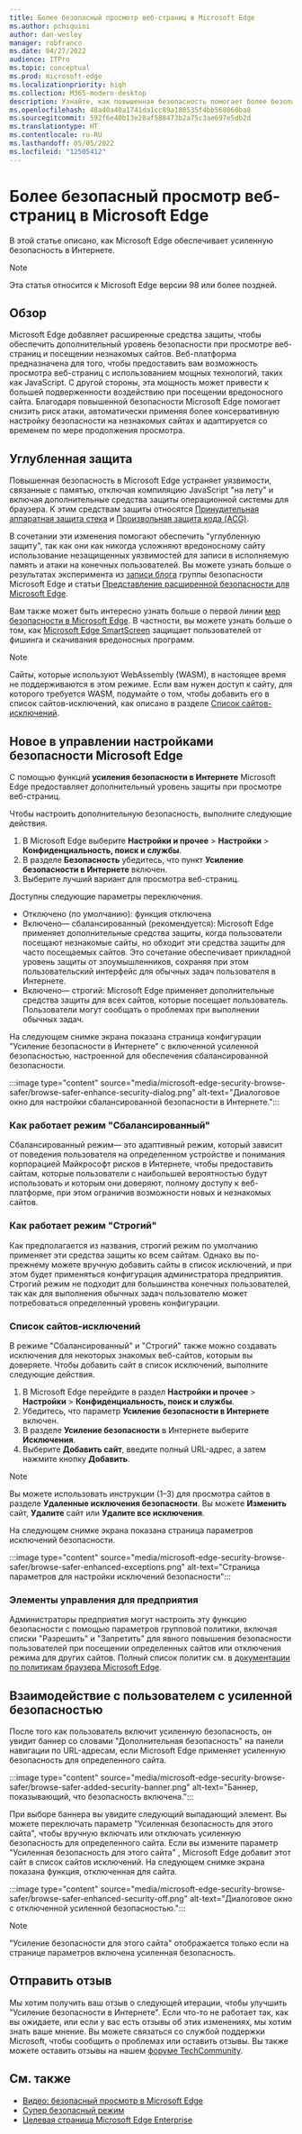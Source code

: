 ```yaml
---
title: Более безопасный просмотр веб-страниц в Microsoft Edge
ms.author: pchiquini
author: dan-wesley
manager: robfranco
ms.date: 04/27/2022
audience: ITPro
ms.topic: conceptual
ms.prod: microsoft-edge
ms.localizationpriority: high
ms.collection: M365-modern-desktop
description: Узнайте, как повышенная безопасность помогает более безопасно просматривать веб-страницы в Microsoft Edge.
ms.openlocfilehash: 48a40a40a1741da1cc89a180535f4bb568060ba8
ms.sourcegitcommit: 592f6e40b13e28af588473b2a75c3ae697e5db2d
ms.translationtype: HT
ms.contentlocale: ru-RU
ms.lasthandoff: 05/05/2022
ms.locfileid: "12505412"
---
```

# <a name="browse-more-safely-with-microsoft-edge"></a>Более безопасный просмотр веб-страниц в Microsoft Edge

В этой статье описано, как Microsoft Edge обеспечивает усиленную безопасность в Интернете.

> [!NOTE]
> Эта статья относится к Microsoft Edge версии 98 или более поздней.

## <a name="overview"></a>Обзор

Microsoft Edge добавляет расширенные средства защиты, чтобы обеспечить дополнительный уровень безопасности при просмотре веб-страниц и посещении незнакомых сайтов. Веб-платформа предназначена для того, чтобы предоставить вам возможность просмотра веб-страниц с использованием мощных технологий, таких как JavaScript. С другой стороны, эта мощность может привести к большей подверженности воздействию при посещении вредоносного сайта. Благодаря повышенной безопасности Microsoft Edge помогает снизить риск атаки, автоматически применяя более консервативную настройку безопасности на незнакомых сайтах и адаптируется со временем по мере продолжения просмотра.

## <a name="defense-in-depth"></a>Углубленная защита

Повышенная безопасность в Microsoft Edge устраняет уязвимости, связанные с памятью, отключая компиляцию JavaScript "на лету" и включая дополнительные средства защиты операционной системы для браузера. К этим средствам защиты относятся [Принудительная аппаратная защита стека](https://techcommunity.microsoft.com/t5/windows-kernel-internals-blog/developer-guidance-for-hardware-enforced-stack-protection/ba-p/2163340) и [Произвольная защита кода (ACG)](/microsoft-365/security/defender-endpoint/exploit-protection-reference?view=o365-worldwide#arbitrary-code-guard).

В сочетании эти изменения помогают обеспечить "углубленную защиту", так как они как никогда усложняют вредоносному сайту использование незащищенных уязвимостей для записи в исполняемую память и атаки на конечных пользователей. Вы можете узнать больше о результатах эксперимента из [записи блога](https://microsoftedge.github.io/edgevr/posts/Super-Duper-Secure-Mode) группы безопасности Microsoft Edge и статьи [Представление расширенной безопасности для Microsoft Edge](https://microsoftedge.github.io/edgevr/posts/Introducing-Enhanced-Security-for-Microsoft-Edge/).

Вам также может быть интересно узнать больше о первой линии [мер безопасности в Microsoft Edge](/deployedge/ms-edge-security-for-business). В частности, вы можете узнать больше о том, как [Microsoft Edge SmartScreen](/deployedge/microsoft-edge-security-smartscreen) защищает пользователей от фишинга и скачивания вредоносных программ.

> [!NOTE]
> Сайты, которые используют WebAssembly (WASM), в настоящее время не поддерживаются в этом режиме. Если вам нужен доступ к сайту, для которого требуется WASM, подумайте о том, чтобы добавить его в список сайтов-исключений, как описано в разделе [Список сайтов-исключений](#exception-site-list).

## <a name="whats-new-in-microsoft-edge-security-settings"></a>Новое в управлении настройками безопасности Microsoft Edge

С помощью функций **усиления безопасности в Интернете** Microsoft Edge предоставляет дополнительный уровень защиты при просмотре веб-страниц.

Чтобы настроить дополнительную безопасность, выполните следующие действия.

1. В Microsoft Edge выберите **Настройки и прочее** > **Настройки** > **Конфиденциальность, поиск и службы**.
2. В разделе **Безопасность** убедитесь, что пункт **Усиление безопасности в Интернете** включен.
3. Выберите лучший вариант для просмотра веб-страниц.

Доступны следующие параметры переключения.

- Отключено (по умолчанию): функция отключена
- Включено— сбалансированный (рекомендуется): Microsoft Edge применяет дополнительные средства защиты, когда пользователи посещают незнакомые сайты, но обходит эти средства защиты для часто посещаемых сайтов. Это сочетание обеспечивает прикладной уровень защиты от злоумышленников, сохраняя при этом пользовательский интерфейс для обычных задач пользователя в Интернете.
- Включено— строгий: Microsoft Edge применяет дополнительные средства защиты для всех сайтов, которые посещает пользователь. Пользователи могут сообщать о проблемах при выполнении обычных задач.

На следующем снимке экрана показана страница конфигурации "Усиление безопасности в Интернете" с включенной усиленной безопасностью, настроенной для обеспечения сбалансированной безопасности.

:::image type="content" source="media/microsoft-edge-security-browse-safer/browse-safer-enhance-security-dialog.png" alt-text="Диалоговое окно для настройки сбалансированной безопасности в Интернете.":::

### <a name="how-balanced-mode-works"></a>Как работает режим "Сбалансированный"

Сбалансированный режим— это адаптивный режим, который зависит от поведения пользователя на определенном устройстве и понимания корпорацией Майкрософт рисков в Интернете, чтобы предоставить сайтам, которые пользователи с наибольшей вероятностью будут использовать и которым они доверяют, полному доступу к веб-платформе, при этом ограничив возможности новых и незнакомых сайтов.

### <a name="how-strict-mode-works"></a>Как работает режим "Строгий"

Как предполагается из названия, строгий режим по умолчанию применяет эти средства защиты ко всем сайтам. Однако вы по-прежнему можете вручную добавить сайты в список исключений, и при этом будет применяться конфигурация администратора предприятия. Строгий режим не подходит для большинства конечных пользователей, так как для выполнения обычных задач пользователю может потребоваться определенный уровень конфигурации.

### <a name="exception-site-list"></a>Список сайтов-исключений

В режиме "Сбалансированный" и "Строгий" также можно создавать исключения для некоторых знакомых веб-сайтов, которым вы доверяете. Чтобы добавить сайт в список исключений, выполните следующие действия.

1. В Microsoft Edge перейдите в раздел **Настройки и прочее** > **Настройки** > **Конфиденциальность, поиск и службы**.
2. Убедитесь, что параметр **Усиление безопасности в Интернете** включен.
3. В разделе **Усиление безопасности** в Интернете выберите **Исключения**.
4. Выберите **Добавить сайт**, введите полный URL-адрес, а затем нажмите кнопку **Добавить**.

> [!NOTE]
> Вы можете использовать инструкции (1–3) для просмотра сайтов в разделе **Удаленные исключения безопасности**. Вы можете **Изменить** сайт, **Удалите** сайт или **Удалите все исключения**.

На следующем снимке экрана показана страница параметров исключений безопасности.

:::image type="content" source="media/microsoft-edge-security-browse-safer/browse-safer-enhanced-exceptions.png" alt-text="Страница параметров для настройки исключений безопасности":::

### <a name="enterprise-controls"></a>Элементы управления для предприятия

Администраторы предприятия могут настроить эту функцию безопасности с помощью параметров групповой политики, включая списки "Разрешить" и "Запретить" для явного повышения безопасности пользователей при посещении определенных сайтов или отключения режима для других сайтов. Полный список политик см. в [документации по политикам браузера Microsoft Edge](/deployedge/microsoft-edge-policies).

## <a name="user-experience-with-enhanced-security"></a>Взаимодействие с пользователем с усиленной безопасностью

После того как пользователь включит усиленную безопасность, он увидит баннер со словами "Дополнительная безопасность" на панели навигации по URL-адресам, если Microsoft Edge применяет усиленную безопасность для определенного сайта.

:::image type="content" source="media/microsoft-edge-security-browse-safer/browse-safer-added-security-banner.png" alt-text="Баннер, показывающий, что безопасность включена.":::

При выборе баннера вы увидите следующий выпадающий элемент. Вы можете переключать параметр "Усиленная безопасность для этого сайта", чтобы вручную включать или отключать усиленную безопасность для определенного сайта. Если вы измените параметр "Усиленная безопасность для этого сайта" , Microsoft Edge добавит этот сайт в список сайтов исключений. На следующем снимке экрана показана функция, отключенная для сайта.  

:::image type="content" source="media/microsoft-edge-security-browse-safer/browse-safer-enhanced-security-off.png" alt-text="Диалоговое окно с отключенной усиленной безопасностью.":::

> [!NOTE]
> "Усиление безопасности для этого сайта" отображается только если на странице параметров включена усиленная безопасность.

## <a name="send-us-feedback"></a>Отправить отзыв

Мы хотим получить ваш отзыв о следующей итерации, чтобы улучшить "Усиление безопасности в Интернете". Если что-то не работает так, как вы ожидаете, или если у вас есть отзывы об этих изменениях, мы хотим знать ваше мнение. Вы можете связаться со службой поддержки Microsoft, чтобы сообщить о проблемах или оставить отзывы. Вы также можете оставить отзывы на нашем [форуме TechCommunity](https://techcommunity.microsoft.com/t5/enterprise/bd-p/EdgeInsiderEnterprise).

## <a name="see-also"></a>См. также

- [Видео: безопасный просмотр в Microsoft Edge](microsoft-edge-video-security-smartscreen.md)
- [Супер безопасный режим](https://microsoftedge.github.io/edgevr/posts/Super-Duper-Secure-Mode/)
- [Целевая страница Microsoft Edge Enterprise](https://aka.ms/EdgeEnterprise)
